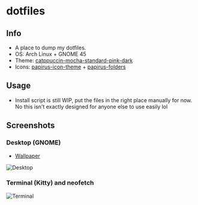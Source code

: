 # dotfiles
## Info
- A place to dump my dotfiles.
- OS: Arch Linux + GNOME 45
- Theme: [catppuccin-mocha-standard-pink-dark](github.com/catppuccin/gtk)
- Icons: [papirus-icon-theme](https://github.com/PapirusDevelopmentTeam/papirus-icon-theme) + [papirus-folders](https://github.com/catppuccin/papirus-folders)
## Usage
- Install script is still WIP, put the files in the right place manually for now. No this isn't exactly designed for anyone else to use easily lol
## Screenshots
### Desktop (GNOME)
- [Wallpaper](https://github.com/Gingeh/wallpapers/blob/main/landscapes/evening-sky.png)

![Desktop](https://media.discordapp.net/attachments/974199826063425556/1176930853998313562/9oGqZ93.png?ex=6570a945&is=655e3445&hm=a8a3ff0f303e7cd45d9c78012a8b45f1db234b922c2e172fc112bf3e330a094b)
### Terminal (Kitty) and neofetch
![Terminal](https://media.discordapp.net/attachments/974199826063425556/1176931177249112145/9mOT8Ta.png?ex=6570a992&is=655e3492&hm=411e0cc2a17ade873543368272578839d041780156234d336138124fff82b956&)